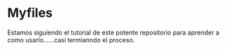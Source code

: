 # Myfiles
Estamos siguiendo el tutorial de este potente repositorio para aprender a como usarlo......casi termianndo el proceso.
